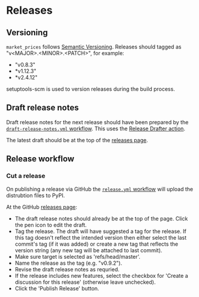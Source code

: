 # Releases

## Versioning
`market_prices` follows [Semantic Versioning](https://semver.org/). Releases should tagged as "v\<MAJOR>.\<MINOR>.\<PATCH>", for example:
* "v0.8.3"
* *v1.12.3"
* *v2.4.12"

setuptools-scm is used to version releases during the build process.

## Draft release notes
Draft release notes for the next release should have been prepared by the [`draft-release-notes.yml` workflow](https://github.com/maread99/market_prices/blob/master/.github/workflows/draft-release-notes.yml). This uses the [Release Drafter action](https://github.com/marketplace/actions/release-drafter).

The latest draft should be at the top of the [releases page](https://github.com/maread99/market_prices/releases).

## Release workflow

### Cut a release
On publishing a release via GitHub the [`release.yml` workflow](https://github.com/maread99/market_prices/blob/master/.github/workflows/release.yml) will upload the distrubtion files to PyPI.

At the GitHub [releases page](https://github.com/maread99/market_prices/releases):
* The draft release notes should already be at the top of the page. Click the pen icon to edit the draft.
* Tag the release. The draft will have suggested a tag for the release. If this tag doesn't reflect the intended version then either select the last commit's tag (if it was added) or create a new tag that reflects the version string (any new tag will be attached to last commit).
* Make sure target is selected as 'refs/head/master'.
* Name the release as the tag (e.g. "v0.9.2").
* Revise the draft release notes as requried.
* If the release includes new features, select the checkbox for 'Create a discussion for this release' (otherwise leave unchecked).
* Click the 'Publish Release' button.